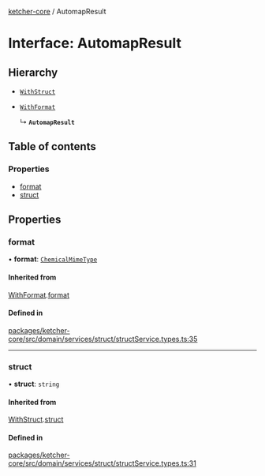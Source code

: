 [ketcher-core](../README.md) / AutomapResult

# Interface: AutomapResult

## Hierarchy

- [`WithStruct`](WithStruct.md)

- [`WithFormat`](WithFormat.md)

  ↳ **`AutomapResult`**

## Table of contents

### Properties

- [format](AutomapResult.md#format)
- [struct](AutomapResult.md#struct)

## Properties

### format

• **format**: [`ChemicalMimeType`](../enums/ChemicalMimeType.md)

#### Inherited from

[WithFormat](WithFormat.md).[format](WithFormat.md#format)

#### Defined in

[packages/ketcher-core/src/domain/services/struct/structService.types.ts:35](https://github.com/epam/ketcher/blob/bf065756/packages/ketcher-core/src/domain/services/struct/structService.types.ts#L35)

___

### struct

• **struct**: `string`

#### Inherited from

[WithStruct](WithStruct.md).[struct](WithStruct.md#struct)

#### Defined in

[packages/ketcher-core/src/domain/services/struct/structService.types.ts:31](https://github.com/epam/ketcher/blob/bf065756/packages/ketcher-core/src/domain/services/struct/structService.types.ts#L31)
